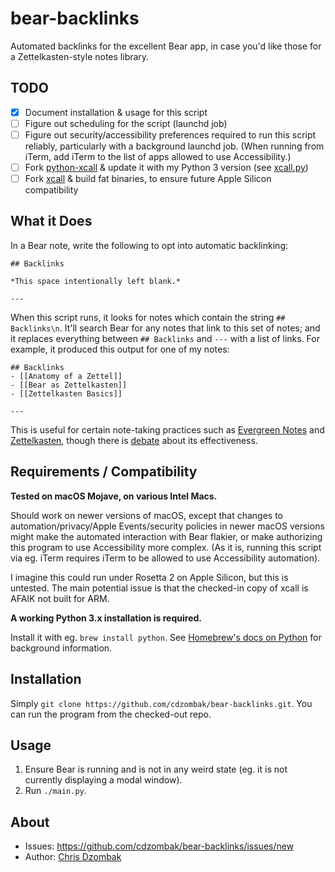 # bear-backlinks

Automated backlinks for the excellent Bear app, in case you'd like those for a Zettelkasten-style notes library.

## TODO

- [x] Document installation & usage for this script
- [ ] Figure out scheduling for the script (launchd job)
- [ ] Figure out security/accessibility preferences required to run this script reliably, particularly with a background launchd job. (When running from iTerm, add iTerm to the list of apps allowed to use Accessibility.)
- [ ] Fork [python-xcall](https://github.com/robwalton/python-xcall) & update it with my Python 3 version (see [xcall.py](https://github.com/cdzombak/bear-backlinks/blob/master/xcall.py))
- [ ] Fork [xcall](https://github.com/martinfinke/xcall) & build fat binaries, to ensure future Apple Silicon compatibility

## What it Does

In a Bear note, write the following to opt into automatic backlinking:

```
## Backlinks

*This space intentionally left blank.*

---
```

When this script runs, it looks for notes which contain the string `## Backlinks\n`. It'll search Bear for any notes that link to this set of notes; and it replaces everything between `## Backlinks` and `---` with a list of links. For example, it produced this output for one of my notes:

```
## Backlinks
- [[Anatomy of a Zettel]]
- [[Bear as Zettelkasten]]
- [[Zettelkasten Basics]]

---
```

This is useful for certain note-taking practices such as [Evergreen Notes](https://notes.andymatuschak.org/Evergreen_notes) and [Zettelkasten](https://zettelkasten.de), though there is [debate](https://zettelkasten.de/posts/backlinks-are-bad-links/) about its effectiveness.

## Requirements / Compatibility

**Tested on macOS Mojave, on various Intel Macs.**

Should work on newer versions of macOS, except that changes to automation/privacy/Apple Events/security policies in newer macOS versions might make the automated interaction with Bear flakier, or make authorizing this program to use Accessibility more complex. (As it is, running this script via eg. iTerm requires iTerm to be allowed to use Accessibility automation).

I imagine this could run under Rosetta 2 on Apple Silicon, but this is untested. The main potential issue is that the checked-in copy of xcall is AFAIK not built for ARM.

**A working Python 3.x installation is required.**

Install it with eg. `brew install python`. See [Homebrew's docs on Python](https://docs.brew.sh/Homebrew-and-Python) for background information.

## Installation

Simply `git clone https://github.com/cdzombak/bear-backlinks.git`. You can run the program from the checked-out repo.

## Usage

1. Ensure Bear is running and is not in any weird state (eg. it is not currently displaying a modal window).
1. Run `./main.py`.

## About

- Issues: https://github.com/cdzombak/bear-backlinks/issues/new
- Author: [Chris Dzombak](https://www.dzombak.com)
